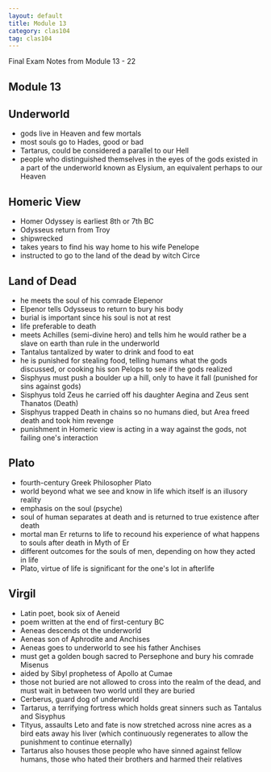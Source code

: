 ```yaml
---
layout: default
title: Module 13
category: clas104
tag: clas104
---
```


Final Exam Notes from Module 13 - 22

## Module 13

## Underworld
- gods live in Heaven and few mortals
- most souls go to Hades, good or bad
- Tartarus, could be considered a parallel to our Hell
- people who distinguished themselves in the eyes of the gods existed in a part of the underworld known as Elysium, an equivalent perhaps to our Heaven

## Homeric View

- Homer Odyssey is earliest 8th or 7th BC
- Odysseus return from Troy
- shipwrecked
- takes years to find his way home to his wife Penelope
- instructed to go to the land of the dead by witch Circe

## Land of Dead
- he meets the soul of his comrade Elepenor
- Elpenor tells Odysseus to return to bury his body
- burial is important since his soul is not at rest
- life preferable to death
- meets Achilles (semi-divine hero) and tells him he would rather be a slave on earth than rule in the underworld
- Tantalus tantalized by water to drink and food to eat
- he is punished for stealing food, telling humans what the gods discussed, or cooking his son Pelops to see if the gods realized
- Sisphyus must push a boulder up a hill, only to have it fall (punished for sins against gods)
- Sisphyus told Zeus he carried off his daughter Aegina and Zeus sent Thanatos (Death)
- Sisphyus trapped Death in chains so no humans died, but Area freed death and took him revenge
- punishment in Homeric view is acting in a way against the gods, not failing one's interaction

## Plato
- fourth-century Greek Philosopher Plato
- world beyond what we see and know in life which itself is an illusory reality
- emphasis on the soul (psyche)
- soul of human separates at death and is returned to true existence after death
- mortal man Er returns to life to recound his experience of what happens to souls after death in Myth of Er
- different outcomes for the souls of men, depending on how they acted in life
- Plato, virtue of life is significant for the one's lot in afterlife

## Virgil
- Latin poet, book six of Aeneid
- poem written at the end of first-century BC
- Aeneas descends ot the underworld
- Aeneas son of Aphrodite and Anchises
- Aeneas goes to underworld to see his father Anchises
- must get a golden bough sacred to Persephone and bury his comrade Misenus
- aided by Sibyl prophetess of Apollo at Cumae
- those not buried are not allowed to cross into the realm of the dead, and must wait in between two world until they are buried
- Cerberus, guard dog of underworld
- Tartarus, a terrifying fortress which holds great sinners such as Tantalus and Sisyphus
- Tityus, assaults Leto and fate is now stretched across nine acres as a bird eats away his liver (which continuously regenerates to allow the punishment to continue eternally)
- Tartarus also houses those people who have sinned against fellow humans, those who hated their brothers and harmed their relatives
